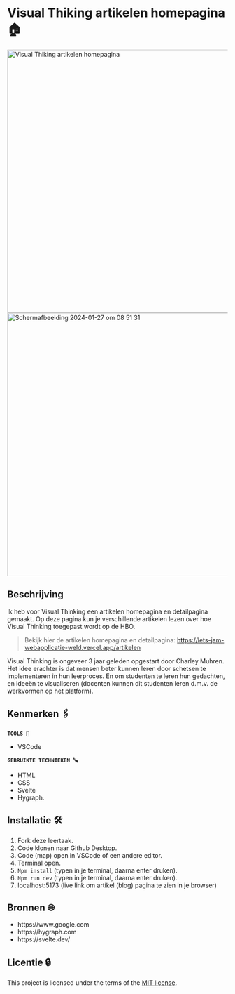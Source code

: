 # Visual Thiking artikelen homepagina 🏠

<img width="600" alt="Visual Thiking artikelen homepagina" src="https://github.com/Nazneen05x/lets-jam-webapplicatie/assets/112861261/fc99460d-5410-44b8-a991-60f4b497490a">

<img width="600" alt="Scherm­afbeelding 2024-01-27 om 08 51 31" src="https://github.com/Nazneen05x/lets-jam-webapplicatie/assets/112861261/9a87b919-3f6b-4045-baf6-de8a33fe8a4c">

## Beschrijving

Ik heb voor Visual Thinking een artikelen homepagina en detailpagina gemaakt. Op deze pagina kun je verschillende artikelen lezen over hoe Visual Thinking toegepast wordt op de HBO.

> Bekijk hier de artikelen homepagina en detailpagina: https://lets-jam-webapplicatie-weld.vercel.app/artikelen

Visual Thinking is ongeveer 3 jaar geleden opgestart door Charley Muhren. Het idee erachter is dat mensen beter kunnen leren door schetsen te implementeren in hun leerproces. En om studenten te leren hun gedachten, en ideeën te visualiseren (docenten kunnen dit studenten leren d.m.v. de werkvormen op het platform). 


## Kenmerken 🖇️
<strong>`TOOLS 🧰`</strong>
<ul>
<li>VSCode</li>
</ul>

<strong>`GEBRUIKTE TECHNIEKEN 🪚`</strong>
<ul>
<li>HTML</li>
 <li>CSS</li>
<li>Svelte</li>
 <li>Hygraph.</li>
</ul>

## Installatie  🛠️
1. Fork deze leertaak.
2. Code klonen naar Github Desktop.
3. Code (map) open in VSCode of een andere editor.
4. Terminal open.
5. `Npm install` (typen in je terminal, daarna enter druken).
6. `Npm run dev` (typen in je terminal, daarna enter druken).
7. localhost:5173  (live link om artikel (blog) pagina te zien in je browser)

## Bronnen 🌐


<ul>
<li>https://www.google.com</li>
<li>https://hygraph.com</li>
<li>https://svelte.dev/</li>
</ul>

## Licentie 🔒

This project is licensed under the terms of the [MIT license](./LICENSE).
